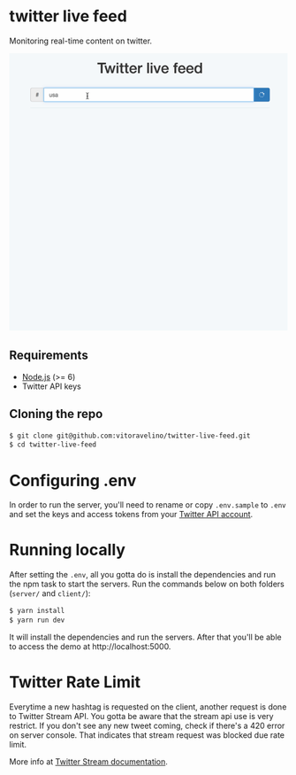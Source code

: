 # twitter live feed

Monitoring real-time content on twitter.

![Demo](https://raw.githubusercontent.com/vitoravelino/twitter-live-feed/master/demo.gif)

## Requirements

* [Node.js](http://nodejs.org/) (>= 6)
* Twitter API keys

## Cloning the repo

```sh
$ git clone git@github.com:vitoravelino/twitter-live-feed.git
$ cd twitter-live-feed
```

# Configuring .env

In order to run the server, you'll need to rename or copy `.env.sample` to `.env` and set the keys and access tokens from your [Twitter API account](https://apps.twitter.com).

# Running locally

After setting the `.env`, all you gotta do is install the dependencies and run the npm task to start the servers. Run the commands below on both folders (`server/` and `client/`):

```sh
$ yarn install
$ yarn run dev
```

It will install the dependencies and run the servers. After that you'll be able to access the demo at http://localhost:5000.

# Twitter Rate Limit

Everytime a new hashtag is requested on the client, another request is done to Twitter Stream API. You gotta be aware that the stream api use is very restrict. If you don't see any new tweet coming, check if there's a 420 error on server console. That indicates that stream request was blocked due rate limit.

More info at [Twitter Stream documentation](https://dev.twitter.com/streaming/overview/connecting#reconnecting).


